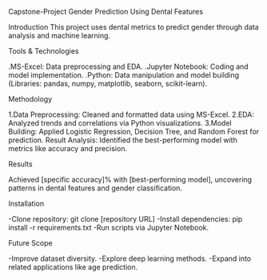 Capstone-Project
Gender Prediction Using Dental Features

Introduction
This project uses dental metrics to predict gender through data analysis and machine learning.


Tools & Technologies

.MS-Excel: Data preprocessing and EDA.
.Jupyter Notebook: Coding and model implementation.
.Python: Data manipulation and model building (Libraries: pandas, numpy, matplotlib, seaborn, scikit-learn).

Methodology

1.Data Preprocessing: Cleaned and formatted data using MS-Excel.
2.EDA: Analyzed trends and correlations via Python visualizations.
3.Model Building: Applied Logistic Regression, Decision Tree, and Random Forest for prediction.
Result Analysis: Identified the best-performing model with metrics like accuracy and precision.

Results

Achieved [specific accuracy]% with [best-performing model], uncovering patterns in dental features and gender classification.

Installation

-Clone repository: git clone [repository URL]
-Install dependencies: pip install -r requirements.txt
-Run scripts via Jupyter Notebook.

Future Scope

-Improve dataset diversity.
-Explore deep learning methods.
-Expand into related applications like age prediction.
